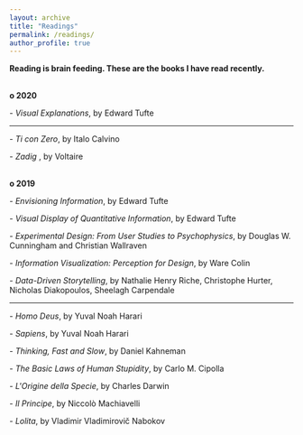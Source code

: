 ```yaml
---
layout: archive
title: "Readings"
permalink: /readings/
author_profile: true
---
```


<b> Reading is brain feeding. These are the books I have read recently. </b>
 
<br />
<b>o 2020 </b>

-<i> Visual Explanations</i>, by Edward Tufte
<br />


___________________________________________________________________________________________________________________________



-<i> Ti con Zero</i>, by Italo Calvino
<br />

-<i> Zadig </i>, by Voltaire
<br />
<br />

 
<b>o 2019 </b>

-<i> Envisioning Information</i>, by Edward Tufte
<br />

-<i> Visual Display of Quantitative Information</i>, by Edward Tufte
<br />

-<i> Experimental Design: From User Studies to Psychophysics</i>, by Douglas W. Cunningham and Christian Wallraven
<br />

-<i> Information Visualization: Perception for Design</i>, by Ware Colin
<br />

-<i> Data-Driven Storytelling</i>, by Nathalie Henry Riche, Christophe Hurter, Nicholas Diakopoulos, Sheelagh Carpendale
<br />


___________________________________________________________________________________________________________________________



-<i> Homo Deus</i>, by Yuval Noah Harari
<br />

-<i> Sapiens</i>, by Yuval Noah Harari
<br />

-<i> Thinking, Fast and Slow</i>, by Daniel Kahneman
<br />

-<i> The Basic Laws of Human Stupidity</i>, by Carlo M. Cipolla
<br />

-<i> L'Origine della Specie</i>, by Charles Darwin
<br />

-<i> Il Principe</i>, by Niccolò Machiavelli
<br />

-<i> Lolita</i>, by Vladimir Vladimirovič Nabokov
<br />
